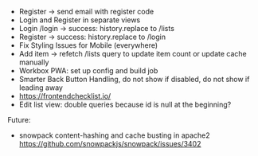-   Register -> send email with register code
-   Login and Register in separate views
-   Login /login -> success: history.replace to /lists
-   Register -> success: history.replace to /login
-   Fix Styling Issues for Mobile (everywhere)
-   Add item -> refetch /lists query to update item count or update cache manually
-   Workbox PWA: set up config and build job
-   Smarter Back Button Handling, do not show if disabled, do not show if leading away
-   https://frontendchecklist.io/
-   Edit list view: double queries because id is null at the beginning?

Future:

-   snowpack content-hashing and cache busting in apache2
    https://github.com/snowpackjs/snowpack/issues/3402
